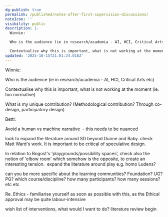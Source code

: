 ```yaml
---
dg-publish: true
permalink: /published/notes-after-first-supervision-discussions/
noteIcon: ''
visibility: public
description: |-
  Winnie:

  Who is the audience (ie in research/academia - AI, HCI, Critical Arts etc)

  Contextualise why this is important, what is not working at the moment (ie.
updated: '2025-10-15T21:01:34.016Z'
---
```


Winnie:

Who is the audience (ie in research/academia - AI, HCI, Critical Arts etc)

Contextualise why this is important, what is not working at the moment (ie. too normative)

What is my unique contribution? (Methodological contribution? Through co-design, participatory design)

Betti:

Avoid a human vs machine narrative  - this needs to be nuanced

look to expand the literature around SD beyond Dunne and Raby. check Matt Ward's work. It is important to be critical of speculative design.  

In relation to Bogost's ‘playgrounds/possibility spaces’, check also the notion of 'elbow room' which somehow is the opposite, to create an interesting tension.  expand the literature around play e.g. homo Ludens?

can you be more specific about the learning communities? Foundation? UG? PG? which course/discipline? how many participants? how many sessions? etc etc

Re. Ethics - familiarise yourself as soon as possible with this, as the Ethical approval may be quite labour-intensive

wish list of interventions, what would I want to do? literature review begin
